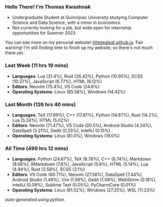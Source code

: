 
### Hello There! I'm Thomas Kwashnak

- Undergraduate Student at Quinnipiac University studying Computer Science and Data Science, with a minor in economics.
- Not currently looking for a job, but wide open for internship opportunities for Summer 2023

You can see more on my personal website! [littletealeaf.github.io](https://littletealeaf.github.io). Fair warning! I'm still finding time to finish up my website, so there's not much there yet.

### Last Week (11 hrs 19 mins)
- **Languages**: Lua (31.4%), Rust (26.42%), Python (10.95%), SCSS (10.27%), JavaScript (6.77%), HTML (6.12%)
- **Editors**: Neovim (75.4%), VS Code (24.6%)
- **Operating Systems**: Linux (85.58%), Windows (14.42%)
    
### Last Month (126 hrs 40 mins)
- **Languages**: TeX (17.99%), C++ (17.97%), Python (14.87%), Rust (14.2%), Lua (5.24%), HTML (5.02%)
- **Editors**: Neovim (71.47%), VS Code (20.5%), Android Studio (4.34%), DataSpell (3.21%), Gedit (0.25%), IntelliJ (0.15%)
- **Operating Systems**: Linux (81.0%), Windows (19.0%)
    
### All Time (499 hrs 12 mins)
- **Languages**: Python (24.67%), TeX (8.78%), C++ (8.74%), Markdown (8.68%), RMarkdown (7.8%), JavaScript (5.6%), HTML (5.14%), Lua (4.94%), Rust (3.58%), SCSS (3.1%)
- **Editors**: VS Code (60.71%), Neovim (27.56%), DataSpell (7.44%), Android Studio (1.48%), Vim (1.39%), Gedit (1.08%), WebStorm (0.18%), IntelliJ (0.09%), Sublime Text (0.05%), PyCharmCore (0.01%)
- **Operating Systems**: Linux (61.52%), Windows (27.25%), WSL (11.23%)
    

*auto-generated using python.*
